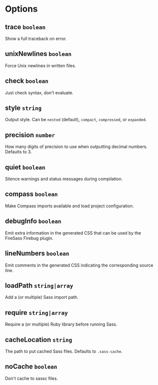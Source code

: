 # Options

## trace ```boolean```

Show a full traceback on error.

## unixNewlines ```boolean```

Force Unix newlines in written files.

## check ```boolean```

Just check syntax, don't evaluate.

## style ```string```

Output style. Can be `nested` (default), `compact`, `compressed`, or `expanded`.

## precision ```number```

How many digits of precision to use when outputting decimal numbers. Defaults to 3.

## quiet ```boolean```

Silence warnings and status messages during compilation.

## compass ```boolean```

Make Compass imports available and load project configuration.

## debugInfo ```boolean```

Emit extra information in the generated CSS that can be used by the FireSass Firebug plugin.

## lineNumbers ```boolean```

Emit comments in the generated CSS indicating the corresponding source line.

## loadPath ```string|array```

Add a (or multiple) Sass import path.

## require ```string|array```

Require a (or multiple) Ruby library before running Sass.

## cacheLocation ```string```

The path to put cached Sass files. Defaults to `.sass-cache`.

## noCache ```boolean```

Don't cache to sassc files.
